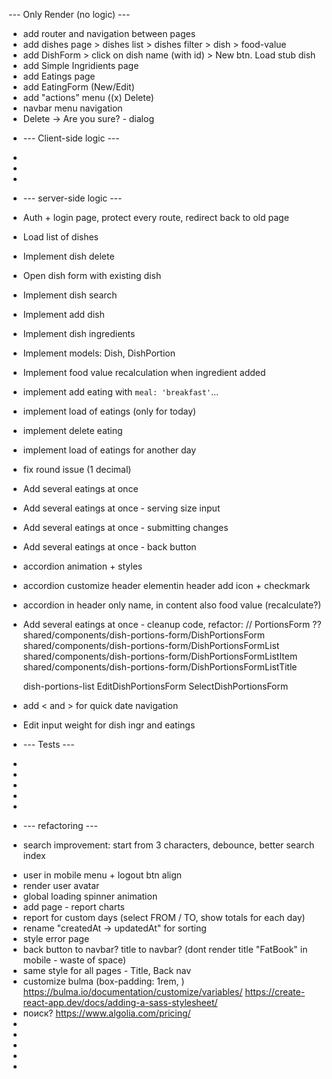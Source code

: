 --- Only Render (no logic) ---

- add router and navigation between pages
- add dishes page > dishes list > dishes filter > dish > food-value
- add DishForm > click on dish name (with id) > New btn. Load stub dish
- add Simple Ingridients page
- add Eatings page
- add EatingForm (New/Edit)
- add "actions" menu ((x) Delete)
- navbar menu navigation
- Delete -> Are you sure? - dialog

* --- Client-side logic ---
*
*
*

* --- server-side logic ---

- Auth + login page, protect every route, redirect back to old page
- Load list of dishes
- Implement dish delete
- Open dish form with existing dish
- Implement dish search
- Implement add dish
- Implement dish ingredients
- Implement models: Dish, DishPortion
- Implement food value recalculation when ingredient added
- implement add eating with `meal: 'breakfast'`...
- implement load of eatings (only for today)
- implement delete eating
- implement load of eatings for another day
- fix round issue (1 decimal)

- Add several eatings at once
- Add several eatings at once - serving size input
- Add several eatings at once - submitting changes
- Add several eatings at once - back button
- accordion animation + styles
- accordion customize header elementin header add icon + checkmark
- accordion in header only name, in content also food value (recalculate?)

* Add several eatings at once - cleanup code, refactor:
  // PortionsForm ??
  shared/components/dish-portions-form/DishPortionsForm
  shared/components/dish-portions-form/DishPortionsFormList
  shared/components/dish-portions-form/DishPortionsFormListItem
  shared/components/dish-portions-form/DishPortionsFormListTitle

  dish-portions-list
  EditDishPortionsForm
  SelectDishPortionsForm

* add < and > for quick date navigation
* Edit input weight for dish ingr and eatings

* --- Tests ---
*
*
*
*
*
* --- refactoring ---

- search improvement: start from 3 characters, debounce, better search index

* user in mobile menu + logout btn align
* render user avatar
* global loading spinner animation
* add page - report charts
* report for custom days (select FROM / TO, show totals for each day)
* rename "createdAt -> updatedAt" for sorting
* style error page
* back button to navbar? title to navbar? (dont render title "FatBook" in mobile - waste of space)
* same style for all pages - Title, Back nav
* customize bulma (box-padding: 1rem, )
  https://bulma.io/documentation/customize/variables/
  https://create-react-app.dev/docs/adding-a-sass-stylesheet/
* поиск? https://www.algolia.com/pricing/
*
*
*
*
*
